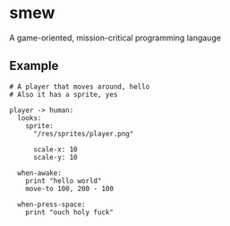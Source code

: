 # smew
A game-oriented, mission-critical programming langauge


## Example

```
# A player that moves around, hello
# Also it has a sprite, yes

player -> human:
  looks:
    sprite:
      "/res/sprites/player.png"

      scale-x: 10
      scale-y: 10

  when-awake:
    print "hello world"
    move-to 100, 200 - 100

  when-press-space:
    print "ouch holy fuck"
```